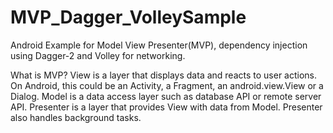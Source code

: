 # MVP_Dagger_VolleySample
Android Example for Model View Presenter(MVP), dependency injection using Dagger-2 and Volley for networking.

What is MVP?
View is a layer that displays data and reacts to user actions. On Android, this could be an Activity, a Fragment, an android.view.View or a Dialog.
Model is a data access layer such as database API or remote server API.
Presenter is a layer that provides View with data from Model. Presenter also handles background tasks.
